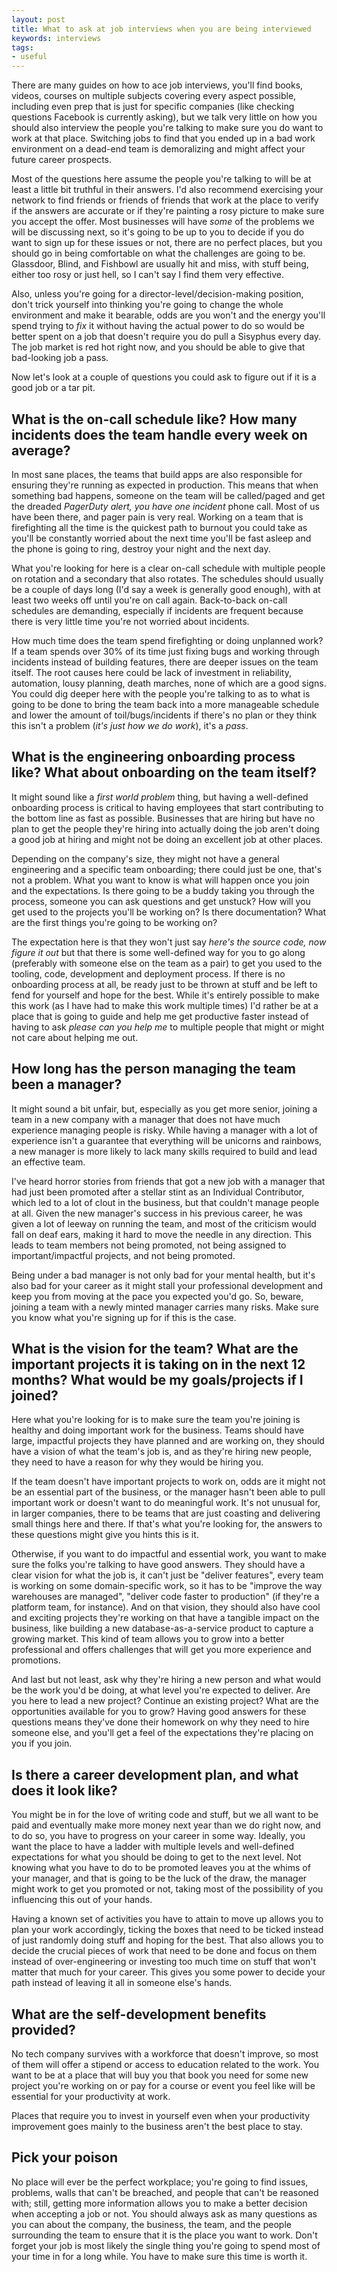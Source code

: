```yaml
---
layout: post
title: What to ask at job interviews when you are being interviewed
keywords: interviews
tags:
- useful
---
```


There are many guides on how to ace job interviews, you'll find books, videos, courses on multiple subjects covering every aspect possible, including even prep that is just for specific companies (like checking questions Facebook is currently asking), but we talk very little on how you should also interview the people you're talking to make sure you do want to work at that place. Switching jobs to find that you ended up in a bad work environment on a dead-end team is demoralizing and might affect your future career prospects.

Most of the questions here assume the people you're talking to will be at least a little bit truthful in their answers. I'd also recommend exercising your network to find friends or friends of friends that work at the place to verify if the answers are accurate or if they're painting a rosy picture to make sure you accept the offer. Most businesses will have *some* of the problems we will be discussing next, so it's going to be up to you to decide if you do want to sign up for these issues or not, there are no perfect places, but you should go in being comfortable on what the challenges are going to be. Glassdoor, Blind, and Fishbowl are usually hit and miss, with stuff being, either too rosy or just hell, so I can't say I find them very effective.

Also, unless you're going for a director-level/decision-making position, don't trick yourself into thinking you're going to change the whole environment and make it bearable, odds are you won't and the energy you'll spend trying to _fix_ it without having the actual power to do so would be better spent on a job that doesn't require you do pull a Sisyphus every day. The job market is red hot right now, and you should be able to give that bad-looking job a pass.

Now let's look at a couple of questions you could ask to figure out if it is a good job or a tar pit.

## What is the on-call schedule like? How many incidents does the team handle every week on average?

In most sane places, the teams that build apps are also responsible for ensuring they're running as expected in production. This means that when something bad happens, someone on the team will be called/paged and get the dreaded *PagerDuty alert, you have one incident* phone call. Most of us have been there, and pager pain is very real. Working on a team that is firefighting all the time is the quickest path to burnout you could take as you'll be constantly worried about the next time you'll be fast asleep and the phone is going to ring, destroy your night and the next day.

What you're looking for here is a clear on-call schedule with multiple people on rotation and a secondary that also rotates. The schedules should usually be a couple of days long (I'd say a week is generally good enough), with at least two weeks off until you're on call again. Back-to-back on-call schedules are demanding, especially if incidents are frequent because there is very little time you're not worried about incidents.

How much time does the team spend firefighting or doing unplanned work? If a team spends over 30% of its time just fixing bugs and working through incidents instead of building features, there are deeper issues on the team itself. The root causes here could be lack of investment in reliability, automation, lousy planning, death marches, none of which are a good signs. You could dig deeper here with the people you're talking to as to what is going to be done to bring the team back into a more manageable schedule and lower the amount of toil/bugs/incidents if there's no plan or they think this isn't a problem (_it's just how we do work_), it's a *pass*.

## What is the engineering onboarding process like? What about onboarding on the team itself?

It might sound like a _first world problem_ thing, but having a well-defined onboarding process is critical to having employees that start contributing to the bottom line as fast as possible. Businesses that are hiring but have no plan to get the people they're hiring into actually doing the job aren't doing a good job at hiring and might not be doing an excellent job at other places.

Depending on the company's size, they might not have a general engineering and a specific team onboarding; there could just be one, that's not a problem. What you want to know is what will happen once you join and the expectations. Is there going to be a buddy taking you through the process, someone you can ask questions and get unstuck? How will you get used to the projects you'll be working on? Is there documentation? What are the first things you're going to be working on?

The expectation here is that they won't just say _here's the source code, now figure it out_ but that there is some well-defined way for you to go along (preferably with someone else on the team as a pair) to get you used to the tooling, code, development and deployment process. If there is no onboarding process at all, be ready just to be thrown at stuff and be left to fend for yourself and hope for the best. While it's entirely possible to make this work (as I have had to make this work multiple times) I'd rather be at a place that is going to guide and help me get productive faster instead of having to ask _please can you help me_ to multiple people that might or might not care about helping me out.

## How long has the person managing the team been a manager?

It might sound a bit unfair, but, especially as you get more senior, joining a team in a new company with a manager that does not have much experience managing people is risky. While having a manager with a lot of experience isn't a guarantee that everything will be unicorns and rainbows, a new manager is more likely to lack many skills required to build and lead an effective team.

I've heard horror stories from friends that got a new job with a manager that had just been promoted after a stellar stint as an Individual Contributor, which led to a lot of clout in the business, but that couldn't manage people at all. Given the new manager's success in his previous career, he was given a lot of leeway on running the team, and most of the criticism would fall on deaf ears, making it hard to move the needle in any direction. This leads to team members not being promoted, not being assigned to important/impactful projects, and not being promoted.

Being under a bad manager is not only bad for your mental health, but it's also bad for your career as it might stall your professional development and keep you from moving at the pace you expected you'd go. So, beware, joining a team with a newly minted manager carries many risks. Make sure you know what you're signing up for if this is the case.

## What is the vision for the team? What are the important projects it is taking on in the next 12 months? What would be my goals/projects if I joined?

Here what you're looking for is to make sure the team you're joining is healthy and doing important work for the business. Teams should have large, impactful projects they have planned and are working on, they should have a vision of what the team's job is, and as they're hiring new people, they need to have a reason for why they would be hiring you.

If the team doesn't have important projects to work on, odds are it might not be an essential part of the business, or the manager hasn't been able to pull important work or doesn't want to do meaningful work. It's not unusual for, in larger companies, there to be teams that are just coasting and delivering small things here and there. If that's what you're looking for, the answers to these questions might give you hints this is it.

Otherwise, if you want to do impactful and essential work, you want to make sure the folks you're talking to have good answers. They should have a clear vision for what the job is, it can't just be "deliver features", every team is working on some domain-specific work, so it has to be "improve the way warehouses are managed", "deliver code faster to production" (if they're a platform team, for instance). And on that vision, they should also have cool and exciting projects they're working on that have a tangible impact on the business, like building a new database-as-a-service product to capture a growing market. This kind of team allows you to grow into a better professional and offers challenges that will get you more experience and promotions.

And last but not least, ask why they're hiring a new person and what would be the work you'd be doing, at what level you're expected to deliver. Are you here to lead a new project? Continue an existing project? What are the opportunities available for you to grow? Having good answers for these questions means they've done their homework on why they need to hire someone else, and you'll get a feel of the expectations they're placing on you if you join.

## Is there a career development plan, and what does it look like?

You might be in for the love of writing code and stuff, but we all want to be paid and eventually make more money next year than we do right now, and to do so, you have to progress on your career in some way. Ideally, you want the place to have a ladder with multiple levels and well-defined expectations for what you should be doing to get to the next level. Not knowing what you have to do to be promoted leaves you at the whims of your manager, and that is going to be the luck of the draw, the manager might work to get you promoted or not, taking most of the possibility of you influencing this out of your hands.

Having a known set of activities you have to attain to move up allows you to plan your work accordingly, ticking the boxes that need to be ticked instead of just randomly doing stuff and hoping for the best. That also allows you to decide the crucial pieces of work that need to be done and focus on them instead of over-engineering or investing too much time on stuff that won't matter that much for your career. This gives you some power to decide your path instead of leaving it all in someone else's hands.

## What are the self-development benefits provided?

No tech company survives with a workforce that doesn't improve, so most of them will offer a stipend or access to education related to the work. You want to be at a place that will buy you that book you need for some new project you're working on or pay for a course or event you feel like will be essential for your productivity at work.

Places that require you to invest in yourself even when your productivity improvement goes mainly to the business aren't the best place to stay.

## Pick your poison
No place will ever be the perfect workplace; you're going to find issues, problems, walls that can't be breached, and people that can't be reasoned with; still, getting more information allows you to make a better decision when accepting a job or not. You should always ask as many questions as you can about the company, the business, the team, and the people surrounding the team to ensure that it is the place you want to work. Don't forget your job is most likely the single thing you're going to spend most of your time in for a long while. You have to make sure this time is worth it.
